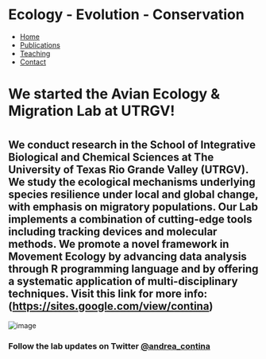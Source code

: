 # Ecology - Evolution - Conservation

* [Home](https://acontina.github.io/research)
* [Publications](https://acontina.github.io/publications)
* [Teaching](https://acontina.github.io/teaching)
* [Contact](https://acontina.github.io/contact)

# We started the Avian Ecology & Migration Lab at UTRGV! 
#
We conduct research in the School of Integrative Biological and Chemical Sciences at The University of Texas Rio Grande Valley (UTRGV). We study the ecological mechanisms underlying species resilience under local and global change, with emphasis on migratory populations. Our Lab implements a combination of cutting-edge tools including tracking devices and molecular methods. We promote a novel framework in Movement Ecology by advancing data analysis through R programming language and by offering a systematic application of multi-disciplinary techniques. Visit this link for more info: (https://sites.google.com/view/contina)
-
![image](https://user-images.githubusercontent.com/21181961/182423606-5fd0b664-3dd7-4bbb-9d0b-e1d7025c2842.png) 
### Follow the lab updates on Twitter [@andrea_contina](https://twitter.com/andrea_contina) 
